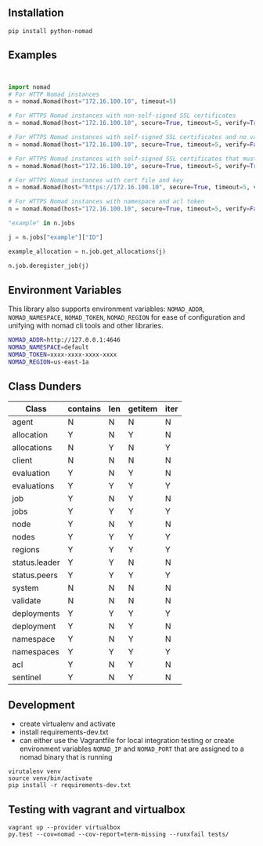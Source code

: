 ## Installation
```
pip install python-nomad
```

## Examples
```python


import nomad
# For HTTP Nomad instances
n = nomad.Nomad(host="172.16.100.10", timeout=5)

# For HTTPS Nomad instances with non-self-signed SSL certificates
n = nomad.Nomad(host="172.16.100.10", secure=True, timeout=5, verify=True)

# For HTTPS Nomad instances with self-signed SSL certificates and no validate the cert
n = nomad.Nomad(host="172.16.100.10", secure=True, timeout=5, verify=False)

# For HTTPS Nomad instances with self-signed SSL certificates that must validate with cert
n = nomad.Nomad(host="172.16.100.10", secure=True, timeout=5, verify=True, cert="/path/to/certfile") # See http://docs.python-requests.org/en/master/user/advanced/#ssl-cert-verification

# For HTTPS Nomad instances with cert file and key
n = nomad.Nomad(host="https://172.16.100.10", secure=True, timeout=5, verify=True, cert=("/path/to/certfile", "/path/to/key")) # See http://docs.python-requests.org/en/master/user/advanced/#ssl-cert-verification

# For HTTPS Nomad instances with namespace and acl token
n = nomad.Nomad(host="172.16.100.10", secure=True, timeout=5, verify=False, namespace='Namespace-example',token='3f4a0fcd-7c42-773c-25db-2d31ba0c05fe')

"example" in n.jobs

j = n.jobs["example"]["ID"]

example_allocation = n.job.get_allocations(j)

n.job.deregister_job(j)
```

## Environment Variables

This library also supports environment variables: `NOMAD_ADDR`, `NOMAD_NAMESPACE`, `NOMAD_TOKEN`, `NOMAD_REGION` for ease of configuration
and unifying with nomad cli tools and other libraries.

```bash
NOMAD_ADDR=http://127.0.0.1:4646
NOMAD_NAMESPACE=default
NOMAD_TOKEN=xxxx-xxxx-xxxx-xxxx
NOMAD_REGION=us-east-1a
```

## Class Dunders

| Class | contains | len | getitem | iter |
|---|---|---|---|---|
|agent|N|N|N|N
|allocation|Y|N|Y|N
|allocations|N|Y|N|Y
|client|N|N|N|N
|evaluation|Y|N|Y|N
|evaluations|Y|Y|Y|Y
|job|Y|N|Y|N
|jobs|Y|Y|Y|Y
|node|Y|N|Y|N
|nodes|Y|Y|Y|Y
|regions|Y|Y|Y|Y
|status.leader|Y|Y|N|N
|status.peers|Y|Y|Y|Y
|system|N|N|N|N
|validate|N|N|N|N
|deployments|Y|Y|Y|Y
|deployment|Y|N|Y|N
|namespace|Y|N|Y|N
|namespaces|Y|Y|Y|Y
|acl|Y|N|Y|N
|sentinel|Y|N|Y|N

## Development
* create virtualenv and activate
* install requirements-dev.txt
* can either use the Vagrantfile for local integration testing or create environment variables `NOMAD_IP` and `NOMAD_PORT` that are assigned to a nomad binary that is running

```
virutalenv venv
source venv/bin/activate
pip install -r requirements-dev.txt
```

## Testing with vagrant and virtualbox
```
vagrant up --provider virtualbox
py.test --cov=nomad --cov-report=term-missing --runxfail tests/
```